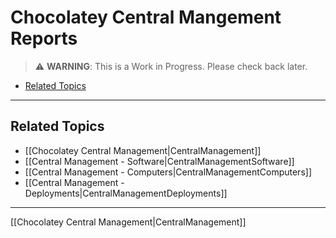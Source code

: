 # Chocolatey Central Mangement Reports

> :warning: **WARNING**: This is a Work in Progress. Please check back later.

<!-- TOC depthFrom:2 -->

- [Related Topics](#related-topics)

<!-- /TOC -->

___
## Related Topics

* [[Chocolatey Central Management|CentralManagement]]
* [[Central Management - Software|CentralManagementSoftware]]
* [[Central Management - Computers|CentralManagementComputers]]
* [[Central Management - Deployments|CentralManagementDeployments]]

___
[[Chocolatey Central Management|CentralManagement]]
